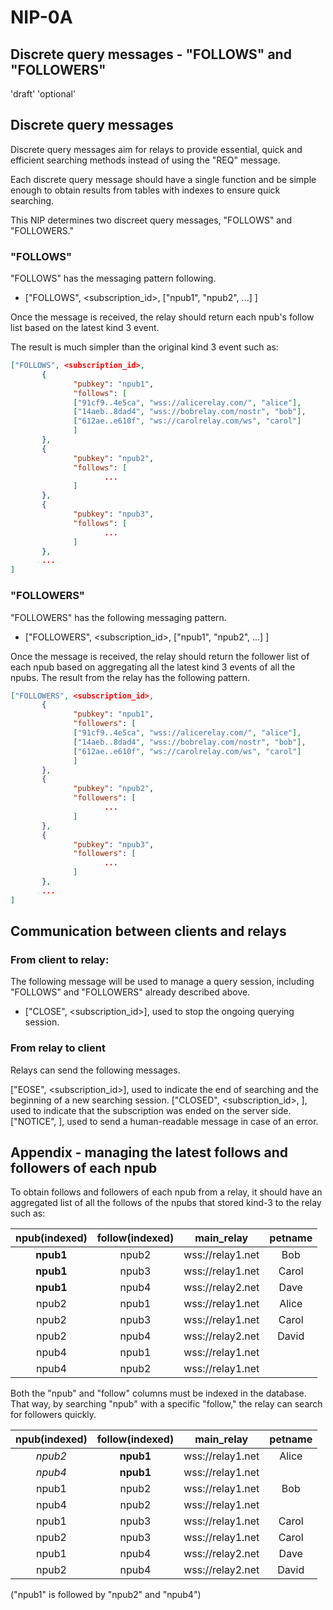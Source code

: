 NIP-0A
======

Discrete query messages - "FOLLOWS" and "FOLLOWERS"
---------------------------------------------------

'draft' 'optional'

## Discrete query messages

Discrete query messages aim for relays to provide essential, quick and efficient searching methods instead of using the "REQ" message.

Each discrete query message should have a single function and be simple enough to obtain results from tables with indexes to ensure quick searching. 

This NIP determines two discreet query messages, "FOLLOWS" and "FOLLOWERS."

### "FOLLOWS" 

"FOLLOWS" has the messaging pattern following. 

- ["FOLLOWS", <subscription_id>, ["npub1", "npub2", ...] ]

Once the message is received, the relay should return each npub's follow list based on the latest kind 3 event.

The result is much simpler than the original kind 3 event such as:

``` json
["FOLLOWS", <subscription_id>, 
       {
              "pubkey": "npub1",
              "follows": [
              ["91cf9..4e5ca", "wss://alicerelay.com/", "alice"],
              ["14aeb..8dad4", "wss://bobrelay.com/nostr", "bob"],
              ["612ae..e610f", "ws://carolrelay.com/ws", "carol"]
              ]
       },
       {
              "pubkey": "npub2",
              "follows": [
                     ...
              ]
       },
       {
              "pubkey": "npub3",
              "follows": [
                     ...
              ]
       },
       ...
]
```
### "FOLLOWERS"

"FOLLOWERS" has the following messaging pattern. 

- ["FOLLOWERS", <subscription_id>, ["npub1", "npub2", ...] ]

Once the message is received, the relay should return the follower list of each npub based on aggregating all the latest kind 3 events of all the npubs.
The result from the relay has the following pattern.

``` json
["FOLLOWERS", <subscription_id>, 
       {
              "pubkey": "npub1",
              "followers": [
              ["91cf9..4e5ca", "wss://alicerelay.com/", "alice"],
              ["14aeb..8dad4", "wss://bobrelay.com/nostr", "bob"],
              ["612ae..e610f", "ws://carolrelay.com/ws", "carol"]
              ]
       },
       {
              "pubkey": "npub2",
              "followers": [ 
                     ... 
              ]
       },
       {
              "pubkey": "npub3",
              "followers": [ 
                     ... 
              ]
       },
       ...
]
```

## Communication between clients and relays

### From client to relay:

The following message will be used to manage a query session, including "FOLLOWS" and "FOLLOWERS" already described above.

- ["CLOSE", <subscription_id>], used to stop the ongoing querying session.

### From relay to client

Relays can send the following messages.

["EOSE", <subscription_id>], used to indicate the end of searching and the beginning of a new searching session.
["CLOSED", <subscription_id>, <message>], used to indicate that the subscription was ended on the server side.
["NOTICE", <message>], used to send a human-readable message in case of an error.

## Appendix - managing the latest follows and followers of each npub

To obtain follows and followers of each npub from a relay, it should have an aggregated list of all the follows of the npubs that stored kind-3 to the relay such as:

| npub(indexed) | follow(indexed) | main_relay | petname |
|:-:|:-:|:-:|:-:|
| **npub1** | npub2 | wss://relay1.net | Bob |
| **npub1** | npub3 | wss://relay1.net | Carol |
| **npub1** | npub4 | wss://relay2.net | Dave |
| npub2 | npub1 | wss://relay1.net | Alice |
| npub2 | npub3 | wss://relay1.net | Carol |
| npub2 | npub4 | wss://relay2.net | David |
| npub4 | npub1 | wss://relay1.net |  |
| npub4 | npub2 | wss://relay1.net |  |

Both the "npub" and "follow" columns must be indexed in the database. That way, by searching "npub" with a specific "follow," the relay can search for followers quickly. 

| npub(indexed) | follow(indexed) | main_relay | petname |
|:-:|:-:|:-:|:-:|
| *npub2* | **npub1** | wss://relay1.net | Alice |
| *npub4* | **npub1** | wss://relay1.net |  |
| npub1 | npub2 | wss://relay1.net | Bob |
| npub4 | npub2 | wss://relay1.net |  |
| npub1 | npub3 | wss://relay1.net | Carol |
| npub2 | npub3 | wss://relay1.net | Carol |
| npub1 | npub4 | wss://relay2.net | Dave |
| npub2 | npub4 | wss://relay2.net | David |

("npub1" is followed by "npub2" and "npub4")